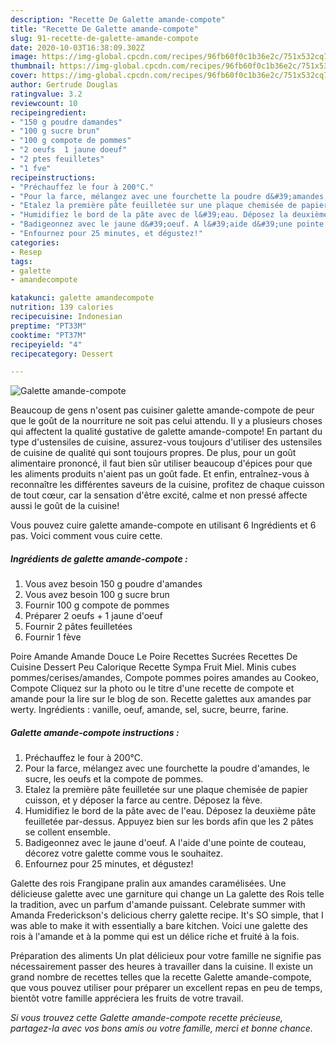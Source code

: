 ```yaml
---
description: "Recette De Galette amande-compote"
title: "Recette De Galette amande-compote"
slug: 91-recette-de-galette-amande-compote
date: 2020-10-03T16:38:09.302Z
image: https://img-global.cpcdn.com/recipes/96fb60f0c1b36e2c/751x532cq70/galette-amande-compote-photo-principale-de-la-recette.jpg
thumbnail: https://img-global.cpcdn.com/recipes/96fb60f0c1b36e2c/751x532cq70/galette-amande-compote-photo-principale-de-la-recette.jpg
cover: https://img-global.cpcdn.com/recipes/96fb60f0c1b36e2c/751x532cq70/galette-amande-compote-photo-principale-de-la-recette.jpg
author: Gertrude Douglas
ratingvalue: 3.2
reviewcount: 10
recipeingredient:
- "150 g poudre damandes"
- "100 g sucre brun"
- "100 g compote de pommes"
- "2 oeufs  1 jaune doeuf"
- "2 ptes feuilletes"
- "1 fve"
recipeinstructions:
- "Préchauffez le four à 200°C."
- "Pour la farce, mélangez avec une fourchette la poudre d&#39;amandes, le sucre, les oeufs et la compote de pommes."
- "Etalez la première pâte feuilletée sur une plaque chemisée de papier cuisson, et y déposer la farce au centre. Déposez la fève."
- "Humidifiez le bord de la pâte avec de l&#39;eau. Déposez la deuxième pâte feuilletée par-dessus. Appuyez bien sur les bords afin que les 2 pâtes se collent ensemble."
- "Badigeonnez avec le jaune d&#39;oeuf. A l&#39;aide d&#39;une pointe de couteau, décorez votre galette comme vous le souhaitez."
- "Enfournez pour 25 minutes, et dégustez!"
categories:
- Resep
tags:
- galette
- amandecompote

katakunci: galette amandecompote 
nutrition: 139 calories
recipecuisine: Indonesian
preptime: "PT33M"
cooktime: "PT37M"
recipeyield: "4"
recipecategory: Dessert

---
```



![Galette amande-compote](https://img-global.cpcdn.com/recipes/96fb60f0c1b36e2c/751x532cq70/galette-amande-compote-photo-principale-de-la-recette.jpg)

Beaucoup de gens n'osent pas cuisiner galette amande-compote de peur que le goût de la nourriture ne soit pas celui attendu. Il y a plusieurs choses qui affectent la qualité gustative de galette amande-compote! En partant du type d'ustensiles de cuisine, assurez-vous toujours d'utiliser des ustensiles de cuisine de qualité qui sont toujours propres. De plus, pour un goût alimentaire prononcé, il faut bien sûr utiliser beaucoup d'épices pour que les aliments produits n'aient pas un goût fade. Et enfin, entraînez-vous à reconnaître les différentes saveurs de la cuisine, profitez de chaque cuisson de tout cœur, car la sensation d'être excité, calme et non pressé affecte aussi le goût de la cuisine!

<!--inarticleads1-->

Vous pouvez cuire galette amande-compote en utilisant 6 Ingrédients et 6 pas. Voici comment vous cuire cette.

##### Ingrédients de galette amande-compote :

1. Vous avez besoin 150 g poudre d&#39;amandes
1. Vous avez besoin 100 g sucre brun
1. Fournir 100 g compote de pommes
1. Préparer 2 oeufs + 1 jaune d&#39;oeuf
1. Fournir 2 pâtes feuilletées
1. Fournir 1 fève


Poire Amande Amande Douce Le Poire Recettes Sucrées Recettes De Cuisine Dessert Peu Calorique Recette Sympa Fruit Miel. Minis cubes pommes/cerises/amandes, Compote pommes poires amandes au Cookeo, Compote Cliquez sur la photo ou le titre d&#39;une recette de compote et amande pour la lire sur le blog de son. Recette galettes aux amandes par werty. Ingrédients : vanille, oeuf, amande, sel, sucre, beurre, farine. 

<!--inarticleads2-->

##### Galette amande-compote instructions :

1. Préchauffez le four à 200°C.
1. Pour la farce, mélangez avec une fourchette la poudre d&#39;amandes, le sucre, les oeufs et la compote de pommes.
1. Etalez la première pâte feuilletée sur une plaque chemisée de papier cuisson, et y déposer la farce au centre. Déposez la fève.
1. Humidifiez le bord de la pâte avec de l&#39;eau. Déposez la deuxième pâte feuilletée par-dessus. Appuyez bien sur les bords afin que les 2 pâtes se collent ensemble.
1. Badigeonnez avec le jaune d&#39;oeuf. A l&#39;aide d&#39;une pointe de couteau, décorez votre galette comme vous le souhaitez.
1. Enfournez pour 25 minutes, et dégustez!


Galette des rois Frangipane pralin aux amandes caramélisées. Une délicieuse galette avec une garniture qui change un La galette des Rois telle la tradition, avec un parfum d&#39;amande puissant. Celebrate summer with Amanda Frederickson&#39;s delicious cherry galette recipe. It&#39;s SO simple, that I was able to make it with essentially a bare kitchen. Voici une galette des rois à l&#39;amande et à la pomme qui est un délice riche et fruité à la fois. 

<!--inarticleads1-->

<p>
Préparation des aliments Un plat délicieux pour votre famille ne signifie pas nécessairement passer des heures à travailler dans la cuisine. Il existe un grand nombre de recettes telles que la recette Galette amande-compote, que vous pouvez utiliser pour préparer un excellent repas en peu de temps, bientôt votre famille appréciera les fruits de votre travail.
</p>

<p>
<i>Si vous trouvez cette Galette amande-compote recette précieuse, partagez-la avec vos bons amis ou votre famille, merci et bonne chance.</i>
</p>
